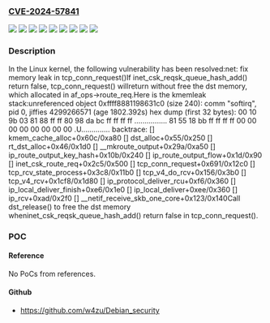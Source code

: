 ### [CVE-2024-57841](https://cve.mitre.org/cgi-bin/cvename.cgi?name=CVE-2024-57841)
![](https://img.shields.io/static/v1?label=Product&message=Linux&color=blue)
![](https://img.shields.io/static/v1?label=Version&message=&color=brightgreen)
![](https://img.shields.io/static/v1?label=Version&message=360892e60710427229fc1f7bb2218cf4d578229b%20&color=brightgreen)
![](https://img.shields.io/static/v1?label=Version&message=527bec1f56ac7a2fceb8eb77eb0fc2678ecba394%20&color=brightgreen)
![](https://img.shields.io/static/v1?label=Version&message=6.10%20&color=brightgreen)
![](https://img.shields.io/static/v1?label=Version&message=c14f3c3793f7a785763e353df7fc40426187f832%20&color=brightgreen)
![](https://img.shields.io/static/v1?label=Version&message=fdae4d139f4778b20a40c60705c53f5f146459b5%20&color=brightgreen)
![](https://img.shields.io/static/v1?label=Version&message=ff46e3b4421923937b7f6e44ffcd3549a074f321%20&color=brightgreen)
![](https://img.shields.io/static/v1?label=Vulnerability&message=n%2Fa&color=blue)

### Description

In the Linux kernel, the following vulnerability has been resolved:net: fix memory leak in tcp_conn_request()If inet_csk_reqsk_queue_hash_add() return false, tcp_conn_request() willreturn without free the dst memory, which allocated in af_ops->route_req.Here is the kmemleak stack:unreferenced object 0xffff8881198631c0 (size 240):  comm "softirq", pid 0, jiffies 4299266571 (age 1802.392s)  hex dump (first 32 bytes):    00 10 9b 03 81 88 ff ff 80 98 da bc ff ff ff ff  ................    81 55 18 bb ff ff ff ff 00 00 00 00 00 00 00 00  .U..............  backtrace:    [<ffffffffb93e8d4c>] kmem_cache_alloc+0x60c/0xa80    [<ffffffffba11b4c5>] dst_alloc+0x55/0x250    [<ffffffffba227bf6>] rt_dst_alloc+0x46/0x1d0    [<ffffffffba23050a>] __mkroute_output+0x29a/0xa50    [<ffffffffba23456b>] ip_route_output_key_hash+0x10b/0x240    [<ffffffffba2346bd>] ip_route_output_flow+0x1d/0x90    [<ffffffffba254855>] inet_csk_route_req+0x2c5/0x500    [<ffffffffba26b331>] tcp_conn_request+0x691/0x12c0    [<ffffffffba27bd08>] tcp_rcv_state_process+0x3c8/0x11b0    [<ffffffffba2965c6>] tcp_v4_do_rcv+0x156/0x3b0    [<ffffffffba299c98>] tcp_v4_rcv+0x1cf8/0x1d80    [<ffffffffba239656>] ip_protocol_deliver_rcu+0xf6/0x360    [<ffffffffba2399a6>] ip_local_deliver_finish+0xe6/0x1e0    [<ffffffffba239b8e>] ip_local_deliver+0xee/0x360    [<ffffffffba239ead>] ip_rcv+0xad/0x2f0    [<ffffffffba110943>] __netif_receive_skb_one_core+0x123/0x140Call dst_release() to free the dst memory wheninet_csk_reqsk_queue_hash_add() return false in tcp_conn_request().

### POC

#### Reference
No PoCs from references.

#### Github
- https://github.com/w4zu/Debian_security

